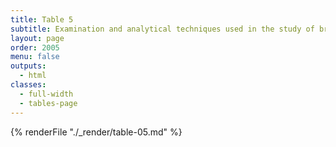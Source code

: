 ```yaml
---
title: Table 5
subtitle: Examination and analytical techniques used in the study of bronze sculpture, sorted by process steps
layout: page
order: 2005
menu: false
outputs:
  - html
classes: 
  - full-width 
  - tables-page
---
```


{% renderFile "./_render/table-05.md" %}